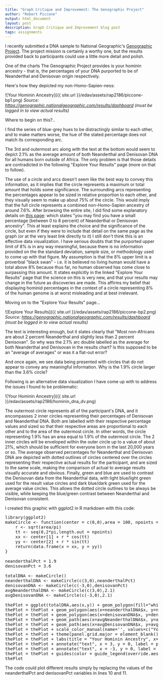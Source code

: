 ```yaml
---
title: "Graph Critique and Improvement: The Genographic Project"
author: "Robert Piccone"
output: html_document
layout: post
description: Graph Critique and Improvement blog post
tags: assignments
---
```


I recently submitted a DNA sample to National Geographic's <a href="https://genographic.nationalgeographic.com/about/">Genographic Project</a>. 
The project mission is certainly a worthy one, but the results provided back to participants could use a little more detail and polish.

One of the charts The Genographic Project provides is your hominin ancestry - that is, the percentages of your DNA purported to be of Neanderthal and Denisovan origin respectively.

Here's how they depicted my non-Homo-Sapien-ness:

![Your Hominin Ancestry]({{ site.url }}/edav/assets/rap2186/piccone-bp1.png)
<cite>Source: https://genographic.nationalgeographic.com/results/dashboard (must be logged in to view actual results)</cite>

Where to begin on this?..

I find the series of blue-grey hues to be distractingly similar to each other, and to make matters worse, the hue of the stated percentage does not match its corresponding arc. 

The 3rd and outermost arc along with the text at the bottom would seem to depict 2.1% as the average amount of both Neanderthal and Denisovan DNA for all humans born outside of Africa.
The only problem is that those details are contradicted in the following "Explore Your Results" page (more on that to follow).

The use of a circle and arcs doesn't seem like the best way to convey this information, as it implies that the circle represents a maximum or total amount that holds some significance.
The surrounding arcs representing the percentages appear to be sized in relative proportion to each other, and they visually seem to make up about 75% of the circle. This would imply that the full circle represents a combined non-Homo-Sapien ancestry of around 7.6%.
After browsing the entire site, I did find some explanatory details on <a href="https://genographic.nationalgeographic.com/v/#Hominin">this page</a>:  which states "you may find you have a small percentage (between 0 to 8 percent) of Neanderthal or Denisovan ancestry".
This at least explains the choice and the significance of the circle, but even if they were to include that detail on the same page as the graph (or at the very least link directly to it) I still don't think this is an effective data visualization. I have serious doubts that the purported upper limit of 8% is in any way meaningful, because
there is no information provided on the the standard deviation, sample size, or methodology used to come up with that figure. My assumption is that the 8% upper limit is a proverbial "black swan" - i.e. it is believed no living human would have a total above 8% because thus far, no human observed has come close to surpassing this amount.
It states explicitly in the linked "Explore Your Results" page that the science on this is very new, and that your results may change in the future as discoveries are made. This affirms my belief that displaying hominid percentages in the context of a circle representing 8% of the human genome is at worst misleading and at best irrelevant.

Moving on to the "Explore Your Results" page...

![Explore Your Results]({{ site.url }}/edav/assets/rap2186/piccone-bp2.png)
<cite>Source: https://genographic.nationalgeographic.com/results/dashboard (must be logged in to view actual results)</cite>

The text is interesting enough, but it states clearly that "Most non-Africans are about 2 percent Neanderthal and slightly less than 2 percent Denisovan". 
So why was the 2.1% arc double labelled as the average for both Neanderthal and Denisovan in the results chart? Is this supposed to be an "average of averages" or was it a flat-out error?

And once again, we see data being presented with circles that do not appear to convey any meaningful information. Why is the 1.9% circle larger than the 3.6% circle?

Following is an alternative data visualization I have come up with to address the issues I found to be problematic:

![Your Hominin Ancestry]({{ site.url }}/edav/assets/rap2186/hominin_dna_dv.png)

The outermost circle represents all of the participant's DNA, and it encompasses 2 inner circles representing their percentages of Denisovan and Neanderthal DNA. 
Both are labelled with their respective percentage values and sized so that their respective areas are proportional to each other and to the area of the outermost circle.
In other words, the circle representing 1.9% has an area equal to 1.9% of the outermost circle. The 2 inner circles will be enveloped within the outer circle up to a value of about 21%, which should be sufficient for everyone born in the last 20,000 years or so.
The average observed percentages for Neanderthal and Denisovan DNA are depicted with dotted outlines of circles centered over the circles representing their respective actual results for the participant, and are sized to the same scale, making the comparison of actual to average results visually accurate and obvious.
Finally, green and blue are used to contrast the Denisovan data from the Neanderthal data, with light blue/light green used for the result value circles and dark blue/dark green used for the average value circles.
This allows the dotted circle outlines to be always be visible, while keeping the blue/green contrast between Neanderthal and Denisovan consistent.

I created this graphic with ggplot2 in R markdown with this code:
<pre>
library(ggplot2)
makeCircle <- function(center = c(0,0),area = 100, npoints = 100){
	r <- sqrt(area/pi)
    tt <- seq(0,2*pi,length.out = npoints)
    xx <- center[1] + r * cos(tt)
    yy <- center[2] + r * sin(tt)
    return(data.frame(x = xx, y = yy))
}

neanderthalPct = 1.9
denisovanPct = 3.6

totalDNA <- makeCircle()
neanderthalDNA <- makeCircle(c(3,0),neanderthalPct)
denisovanDNA <- makeCircle(c(-3,0),denisovanPct)
avgNeanderthalDNA <- makeCircle(c(3,0),2.1)
avgDenisovanDNA <- makeCircle(c(-3,0),2.1)

thePlot = ggplot(totalDNA,aes(x,y)) + geom_polygon(fill="white") 
thePlot = thePlot + geom_polygon(aes(x=neanderthalDNA$x, y=neanderthalDNA$y,color="Your Neanderthal %"), fill="light blue") 
thePlot = thePlot + geom_polygon(aes(x=denisovanDNA$x, y=denisovanDNA$y, color="Your Denisovan %"), fill="light green")
thePlot = thePlot + geom_path(aes(x=avgNeanderthalDNA$x, y=avgNeanderthalDNA$y, color="Avg Observed Neanderthal (2.1%)"),linetype=3) 
thePlot = thePlot + geom_path(aes(x=avgDenisovanDNA$x, y=avgDenisovanDNA$y, color="Avg Observed Denisovan (2.1%)"),linetype=3)
thePlot = thePlot + scale_color_manual(name='', values=c("Your Denisovan %"="light green", "Your Neanderthal %"="light blue","Avg Observed Denisovan (2.1%)"="dark green", "Avg Observed Neanderthal (2.1%)"="dark blue" ), guide="legend")
thePlot = thePlot + theme(panel.grid.major = element_blank(), panel.grid.minor = element_blank(),axis.ticks = element_blank(), axis.text = element_blank())
thePlot = thePlot + labs(title = "Your Hominin Ancestry", x="",y="", axis.text="")
thePlot = thePlot + annotate("text", x = 3, y = 0, label = paste(neanderthalPct,"%"))
thePlot = thePlot + annotate("text", x = -3, y = 0, label = paste(denisovanPct,"%"))
thePlot = thePlot + guides(color = guide_legend(override.aes = list(linetype=c(3,3,0,0), fill=c("white", "white", "light green", "light blue"))))
thePlot
</pre>

The code could plot different results simply by replacing the values of the neanderthalPct and denisovanPct variables in lines 10 and 11. 